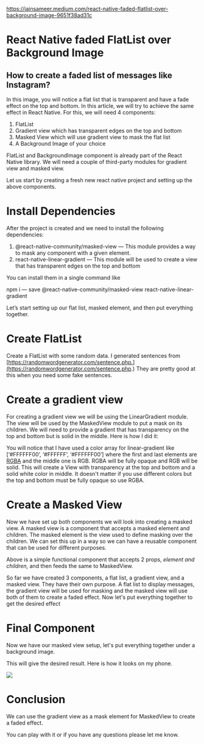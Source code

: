 https://jainsameer.medium.com/react-native-faded-flatlist-over-background-image-9651f38ad31c

 # React Native faded FlatList over Background Image

## How to create a faded list of messages like Instagram?

In this image, you will notice a flat list that is transparent and have a fade effect on the top and bottom. In this article, we will try to achieve the same effect in React Native. For this, we will need 4 components:

1. FlatList
2. Gradient view which has transparent edges on the top and bottom
3. Masked View which will use gradient view to mask the flat list
4. A Background Image of your choice

FlatList and BackgroundImage component is already part of the React Native library. We will need a couple of third-party modules for gradient view and masked view.

Let us start by creating a fresh new react native project and setting up the above components.

# Install Dependencies

After the project is created and we need to install the following dependencies:

1. @react-native-community/masked-view — This module provides a way to mask any component with a given element.
2. react-native-linear-gradient — This module will be used to create a view that has transparent edges on the top and bottom

You can install them in a single command like

npm i — save @react-native-community/masked-view react-native-linear-gradient

Let’s start setting up our flat list, masked element, and then put everything together.

# Create FlatList

Create a FlatList with some random data. I generated sentences from [https://randomwordgenerator.com/sentence.php.](https://randomwordgenerator.com/sentence.php.) They are pretty good at this when you need some fake sentences.

# Create a gradient view

For creating a gradient view we will be using the LinearGradient module. The view will be used by the MaskedView module to put a mask on its children. We will need to provide a gradient that has transparency on the top and bottom but is solid in the middle. Here is how I did it:

You will notice that I have used a color array for linear-gradient like \[‘#FFFFFF00’, ‘#FFFFFF’, ‘#FFFFFF00’\] where the first and last elements are [RGBA](https://en.wikipedia.org/wiki/RGBA_color_model) and the middle one is RGB. RGBA will be fully opaque and RGB will be solid. This will create a View with transparency at the top and bottom and a solid white color in middle. It doesn't matter if you use different colors but the top and bottom must be fully opaque so use RGBA.

# Create a Masked View

Now we have set up both components we will look into creating a masked view. A masked view is a component that accepts a masked element and children. The masked element is the view used to define masking over the children. We can set this up in a way so we can have a reusable component that can be used for different purposes.

Above is a simple functional component that accepts 2 props, _element and children,_ and then feeds the same to MaskedView.

So far we have created 3 components, a flat list, a gradient view, and a masked view. They have their own purpose. A flat list to display messages, the gradient view will be used for masking and the masked view will use both of them to create a faded effect. Now let's put everything together to get the desired effect

# Final Component

Now we have our masked view setup, let's put everything together under a background image.

This will give the desired result. Here is how it looks on my phone.

![](https://miro.medium.com/v2/resize:fit:800/1*iGQICmwcb0GcNq6SaHrTYQ.png)

# Conclusion

We can use the gradient view as a mask element for MaskedView to create a faded effect.

You can play with it or if you have any questions please let me know.